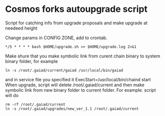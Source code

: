 # Cosmos forks autoupgrade script
Script for catching info from upgrade proposals and make upgrade at needeed height

Change params in CONFIG ZONE, add to crontab.
```
*/5 * * * * bash $HOME/upgrade.sh >> $HOME/upgrade.log 2>&1
```
Make shure that you make symbolic link from curent chain binary to system binary folder, for example
```
ln -s /root/.gaiad/current/gaiad /usr/local/bin/gaiad
```
and in service file you specified it
ExecStart=/usr/local/bin/chaind start
When upgrade, script will delete /root/.gaiad/current
and then make symbolic link from new binary folder to current folder.
For example. script will do
```
rm -rf /root/.gaiad/current
ln -s /root/.gaiad/upgrades/new_ver_1.1 /root/.gaiad/current
```
